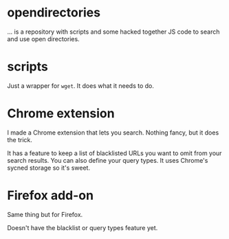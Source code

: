 # opendirectories

... is a repository with scripts and some hacked together JS code to search and use open directories.

# scripts

Just a wrapper for `wget`. It does what it needs to do.

# Chrome extension

I made a Chrome extension that lets you search. Nothing fancy, but it does the trick.

It has a feature to keep a list of blacklisted URLs you want to omit from your search results. 
You can also define your query types.
It uses Chrome's sycned storage so it's sweet.

# Firefox add-on

Same thing but for Firefox.

Doesn't have the blacklist or query types feature yet.
